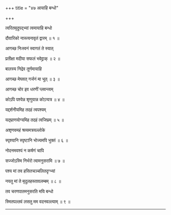 +++
title = "४७ आयाहि बन्धो"

+++

त्वरितमृदुपद्भ्यां त्वमायाहि बन्धो

दौवारिको नास्त्यनावृतं द्वारम् ॥ १ ॥

आगच्छ निःस्वनं स्वागतं ते स्यात्

प्रतीक्षा मदीया सफलं भवेद्द्राक् ॥ २ ॥

बालस्य निद्रेव तूर्णमायाहि

आगच्छ मेघवत् गर्जनं मा भूत् ॥ ३ ॥

आगच्छ चोर इव धरणीं प्लवन्त्वम्

कोऽपि पश्येन्न शृणुयान्न कोऽप्यत्र ॥ ४ ॥

यद्दर्शनीयमिह तदहं त्वपश्यम्

यद्घ्राणयोग्यमिह तदहं त्वजिघ्रम् ॥ ५ ॥

अशृणवमहं श्रव्यमत्रयल्लोके

स्पृश्यानि स्पृष्टानि भोज्यमपि भुक्तं ॥ ६ ॥

नोदनमवश्यं न कर्षणं चापि

सज्जोऽस्मि निर्भरो त्वामनुसरामि ॥ ७ ॥

पश्य मां तव हसितचञ्चलितदृग्भ्यां

नयतु मां ते मृदुलहस्तावलम्बम् ॥ ८ ॥

तव चरणपातमनुसरति मयि बन्धो

स्मितपल्लवं लसतु मम वदनवल्ल्याम् ॥ ९ ॥

____

